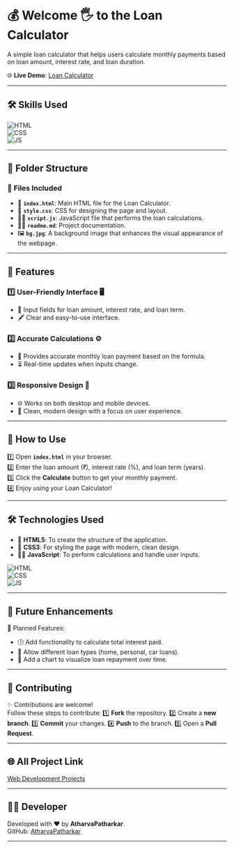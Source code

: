 # 💰 Welcome 🖐 to the Loan Calculator

A simple loan calculator that helps users calculate monthly payments based on loan amount, interest rate, and loan duration.

🌐 **Live Demo**: [Loan Calculator](https://atharvapatharkar.github.io/web-development-projects/Loan%20Calculator/index.html) 

---

## 🛠️ Skills Used
![HTML](https://img.shields.io/badge/html5%20-%23E34F26.svg?&style=for-the-badge&logo=html5&logoColor=white)  
![CSS](https://img.shields.io/badge/css3%20-%231572B6.svg?&style=for-the-badge&logo=css3&logoColor=white)  
![JS](https://img.shields.io/badge/javascript%20-%23323330.svg?&style=for-the-badge&logo=javascript&logoColor=%23F7DF1E)  

---

## 📂 Folder Structure

### 🔸 **Files Included**
- 📄 **`index.html`**: Main HTML file for the Loan Calculator.
- 🎨 **`style.css`**: CSS for designing the page and layout.
- 🧑‍💻 **`script.js`**: JavaScript file that performs the loan calculations.
- 🧑‍💻 **`readme.md`**: Project documentation.
- 🖼️ **`bg.jpg`**: A background image that enhances the visual appearance of the webpage.


---

## 🌟 Features

### 1️⃣ **User-Friendly Interface** 🖥️  
   - 📝 Input fields for loan amount, interest rate, and loan term.
   - 🖋️ Clear and easy-to-use interface.

### 2️⃣ **Accurate Calculations** ⚙️  
   - 🔄 Provides accurate monthly loan payment based on the formula.
   - ⏳ Real-time updates when inputs change.

### 3️⃣ **Responsive Design** 📱  
   - 🌐 Works on both desktop and mobile devices.
   - 📐 Clean, modern design with a focus on user experience.

---

## 🚀 How to Use

1️⃣ Open **`index.html`** in your browser.  
2️⃣ Enter the loan amount (₹), interest rate (%), and loan term (years).  
3️⃣ Click the **Calculate** button to get your monthly payment.  
4️⃣ Enjoy using your Loan Calculator!

---

## 🛠️ Technologies Used

- 📄 **HTML5**: To create the structure of the application.  
- 🎨 **CSS3**: For styling the page with modern, clean design.  
- 🧑‍💻 **JavaScript**: To perform calculations and handle user inputs.

![HTML](https://img.shields.io/badge/html5%20-%23E34F26.svg?&style=for-the-badge&logo=html5&logoColor=white)  
![CSS](https://img.shields.io/badge/css3%20-%231572B6.svg?&style=for-the-badge&logo=css3&logoColor=white)  
![JS](https://img.shields.io/badge/javascript%20-%23323330.svg?&style=for-the-badge&logo=javascript&logoColor=%23F7DF1E)

---

## 🔮 Future Enhancements

📌 Planned Features:  
- 🕒 Add functionality to calculate total interest paid.  
- 📅 Allow different loan types (home, personal, car loans).  
- 🌙 Add a chart to visualize loan repayment over time.

---


## 🤝 Contributing

✨ Contributions are welcome!  
Follow these steps to contribute:
1️⃣ **Fork** the repository.
2️⃣ Create a **new branch**.
3️⃣ **Commit** your changes.
4️⃣ **Push** to the branch.
5️⃣ Open a **Pull Request**.

---

## 🌐 All Project Link

[Web Development Projects](https://atharvapatharkar.github.io/web-development-projects/)

---

## 🧑‍💻 Developer

Developed with ❤️ by **AtharvaPatharkar**.  
GitHub: [AtharvaPatharkar](https://github.com/AtharvaPatharkar)

---